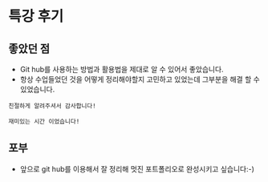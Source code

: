 # 특강 후기

## 좋았던 점

* Git hub를 사용하는 방법과 활용법을 제대로 알 수 있어서 좋았습니다.
* 항상 수업들었던 것을 어떻게 정리해야할지 고민하고 있었는데 그부분을 해결 할 수 있었습니다.



`친절하게 알려주셔서 감사합니다!`

`재미있는 시간 이었습니다!`

## 포부

* 앞으로 git hub를 이용해서 잘 정리해 멋진 포트폴리오로 완성시키고 싶습니다:-)
